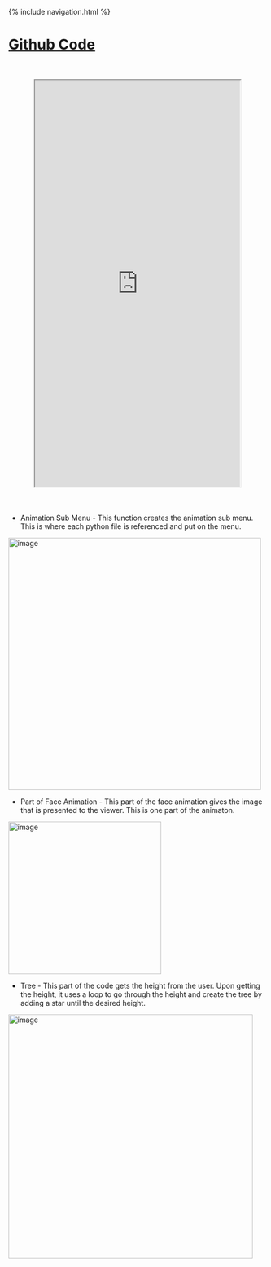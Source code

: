 {% include navigation.html %}

# [Github Code](https://github.com/connorw72/connorapcsptri3/find/main)

<div class="row justify-content-center" style="margin: 10%;">
       <iframe height="800px" width="100%" src="https://repl.it/@ConnorWang7/connorapcsptri3?lite=true"></iframe>
</div>

* Animation Sub Menu - This function creates the animation sub menu. This is where each python file is referenced and put on the menu.
<img width="496" alt="image" src="https://user-images.githubusercontent.com/89223703/158264403-ad9e451d-6dc2-499a-abbf-150ef30c1446.png">

* Part of Face Animation - This part of the face animation gives the image that is presented to the viewer. This is one part of the animaton.
<img width="300" alt="image" src="https://user-images.githubusercontent.com/89223703/158264459-61292783-5a73-490e-ab3e-5c489e8b038f.png">

* Tree - This part of the code gets the height from the user. Upon getting the height, it uses a loop to go through the height and create the tree by adding a star until the desired height.
<img width="480" alt="image" src="https://user-images.githubusercontent.com/89223703/158697462-0191f3c4-2bca-41b4-958c-7dbed1502c85.png">




